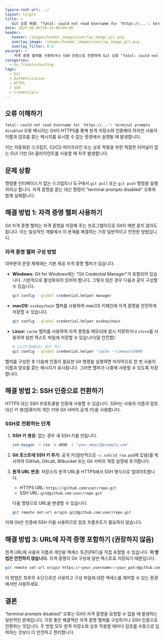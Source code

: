 ```yaml
---
typora-root-url: ../
layout: single
title: >
   Git 오류 해결: "fatal: could not read Username for 'https://...': terminal prompts disabled"
date: 2025-08-06T10:35:00+09:00
header:
   teaser: /images/header_images/overlay_image_git.png
   overlay_image: /images/header_images/overlay_image_git.png
   overlay_filter: 0.5
excerpt: >
    자격 증명 헬퍼를 사용하거나 SSH 인증으로 전환하여 Git 오류 "fatal: could not read Username for 'https://...': terminal prompts disabled"를 해결하는 방법을 알아보세요.
categories:
  - ko_Troubleshooting
tags:
  - Git
  - Authentication
  - HTTPS
  - SSH
  - Credentials
---
```


## 오류 이해하기

`fatal: could not read Username for 'https://...': terminal prompts disabled` 오류 메시지는 Git이 HTTPS를 통해 원격 저장소와 인증해야 하지만 사용자 이름과 암호를 묻는 메시지를 표시할 수 없는 환경에서 실행될 때 발생합니다.

이는 자동화된 스크립트, CI/CD 파이프라인 또는 상호 작용을 위한 적절한 터미널이 없는 GUI 기반 Git 클라이언트를 사용할 때 자주 발생합니다.

## 문제 상황

명령줄 인터페이스가 없는 스크립트나 도구에서 `git pull` 또는 `git push` 명령을 실행하려고 합니다. 자격 증명을 묻는 대신 명령이 "terminal prompts disabled" 오류와 함께 실패합니다.

## 해결 방법 1: 자격 증명 헬퍼 사용하기

Git 자격 증명 헬퍼는 자격 증명을 저장해 주는 프로그램이므로 Git이 매번 묻지 않아도 됩니다. 이는 일상적인 개발에서 이 문제를 해결하는 가장 일반적이고 안전한 방법입니다.

### 자격 증명 헬퍼 구성 방법

대부분의 운영 체제에는 기본 제공 자격 증명 헬퍼가 있습니다.

-   **Windows:** Git for Windows에는 "Git Credential Manager"가 포함되어 있습니다. 기본적으로 활성화되어 있어야 합니다. 그렇지 않은 경우 다음과 같이 구성할 수 있습니다.
    ```bash
    git config --global credential.helper manager
    ```

-   **macOS:** `osxkeychain` 헬퍼를 사용하여 macOS 키체인에 자격 증명을 안전하게 저장할 수 있습니다.
    ```bash
    git config --global credential.helper osxkeychain
    ```

-   **Linux:** `cache` 헬퍼를 사용하여 자격 증명을 메모리에 잠시 저장하거나 `store`를 사용하여 일반 텍스트 파일에 저장할 수 있습니다(덜 안전함).
    ```bash
    # 1시간(3600초) 동안 캐시
    git config --global credential.helper 'cache --timeout=3600'
    ```

헬퍼를 구성한 후 다음에 인증이 필요한 Git 명령을 실행하면 마지막으로 한 번 사용자 이름과 암호를 묻는 메시지가 표시됩니다. 그러면 헬퍼가 나중에 사용할 수 있도록 저장합니다.

## 해결 방법 2: SSH 인증으로 전환하기

HTTPS 대신 SSH 프로토콜을 인증에 사용할 수 있습니다. SSH는 사용자 이름과 암호 대신 키 쌍(컴퓨터의 개인 키와 Git 서버의 공개 키)을 사용합니다.

### SSH로 전환하는 단계

1.  **SSH 키 생성:** 없는 경우 새 SSH 키를 만듭니다.
    ```bash
    ssh-keygen -t rsa -b 4096 -C "your_email@example.com"
    ```

2.  **Git 호스트에 SSH 키 추가:** 공개 키(일반적으로 `~/.ssh/id_rsa.pub`에 있음)를 복사하여 GitHub, GitLab, Bitbucket 또는 Git 서버의 계정 설정에 추가합니다.

3.  **원격 URL 변경:** 저장소의 원격 URL을 HTTPS에서 SSH 형식으로 업데이트합니다.
    -   HTTPS URL: `https://github.com/user/repo.git`
    -   SSH URL: `git@github.com:user/repo.git`

    다음 명령으로 URL을 변경할 수 있습니다.
    ```bash
    git remote set-url origin git@github.com:user/repo.git
    ```

이제 Git은 인증에 SSH 키를 사용하므로 암호 프롬프트가 필요하지 않습니다.

## 해결 방법 3: URL에 자격 증명 포함하기 (권장하지 않음)

원격 URL에 사용자 이름과 개인용 액세스 토큰(PAT)을 직접 포함할 수 있습니다. **이 방법은 안전하지 않습니다.** 자격 증명이 Git 구성에 일반 텍스트로 저장되기 때문입니다.

```bash
git remote set-url origin https://<your_username>:<your_pat>@github.com/user/repo.git
```

이 방법은 최후의 수단으로만 사용하고 구성 파일에 대한 액세스를 제어할 수 있는 환경에서만 사용하세요.

## 결론

"terminal prompts disabled" 오류는 Git이 자격 증명을 요청할 수 없을 때 발생하는 일반적인 문제입니다. 가장 좋은 해결책은 자격 증명 헬퍼를 구성하거나 SSH 인증으로 전환하는 것입니다. 두 방법 모두 원격 저장소와 상호 작용할 때마다 암호를 수동으로 입력하는 것보다 더 안전하고 편리합니다.

